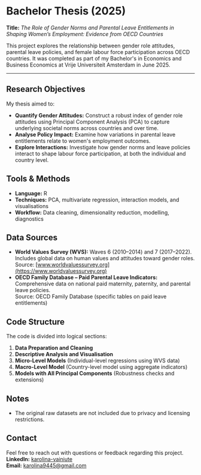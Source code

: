 # Bachelor Thesis (2025)  
**Title:** *The Role of Gender Norms and Parental Leave Entitlements in Shaping Women’s Employment: Evidence from OECD Countries*

This project explores the relationship between gender role attitudes, parental leave policies, and female labour force participation across OECD countries. It was completed as part of my Bachelor's in Economics and Business Economics at Vrije Universiteit Amsterdam in June 2025.

---

##  Research Objectives  
My thesis aimed to:
- **Quantify Gender Attitudes:** Construct a robust index of gender role attitudes using Principal Component Analysis (PCA) to capture underlying societal norms across countries and over time.  
- **Analyse Policy Impact:** Examine how variations in parental leave entitlements relate to women's employment outcomes.  
- **Explore Interactions:** Investigate how gender norms and leave policies interact to shape labour force participation, at both the individual and country level.

##  Tools & Methods
- **Language:** R  
- **Techniques:** PCA, multivariate regression, interaction models, and visualisations
- **Workflow:** Data cleaning, dimensionality reduction, modelling, diagnostics

##  Data Sources
- **World Values Survey (WVS):** Waves 6 (2010–2014) and 7 (2017–2022). Includes global data on human values and attitudes toward gender roles.  
   Source: [www.worldvaluessurvey.org](https://www.worldvaluessurvey.org)  
- **OECD Family Database – Paid Parental Leave Indicators:** Comprehensive data on national paid maternity, paternity, and parental leave policies.  
   Source: OECD Family Database (specific tables on paid leave entitlements)

##  Code Structure
The code is divided into logical sections:

1. **Data Preparation and Cleaning**  
2. **Descriptive Analysis and Visualisation**  
3. **Micro-Level Models** (Individual-level regressions using WVS data)  
4. **Macro-Level Model** (Country-level model using aggregate indicators)  
5. **Models with All Principal Components** (Robustness checks and extensions)

##  Notes
- The original raw datasets are not included due to privacy and licensing restrictions.

## Contact  
Feel free to reach out with questions or feedback regarding this project.  
**LinkedIn:** [karolina-vainiute](https://www.linkedin.com/in/karolina-vainiute)  
**Email:** karolina9445@gmail.com
